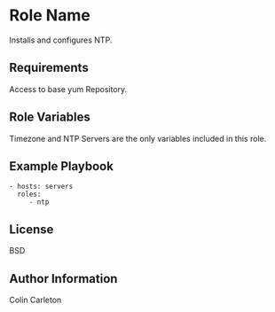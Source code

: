 Role Name
=========

Installs and configures NTP.

Requirements
------------

Access to base yum Repository.

Role Variables
--------------

Timezone and NTP Servers are the only variables included in this role.

Example Playbook
----------------

    - hosts: servers
      roles:
         - ntp

License
-------

BSD

Author Information
------------------
Colin Carleton
